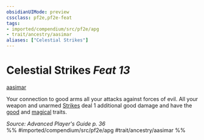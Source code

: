 ```yaml
---
obsidianUIMode: preview
cssclass: pf2e,pf2e-feat
tags:
- imported/compendium/src/pf2e/apg
- trait/ancestry/aasimar
aliases: ["Celestial Strikes"]
---
```

# Celestial Strikes  *Feat 13*  
[aasimar](aasimar-apg.md)  


Your connection to good arms all your attacks against forces of evil. All your weapon and unarmed [Strikes](strike.md) deal 1 additional good damage and have the [good](good.md) and [magical](magical.md) traits.

*Source: Advanced Player's Guide p. 36*  
%% #imported/compendium/src/pf2e/apg #trait/ancestry/aasimar %%